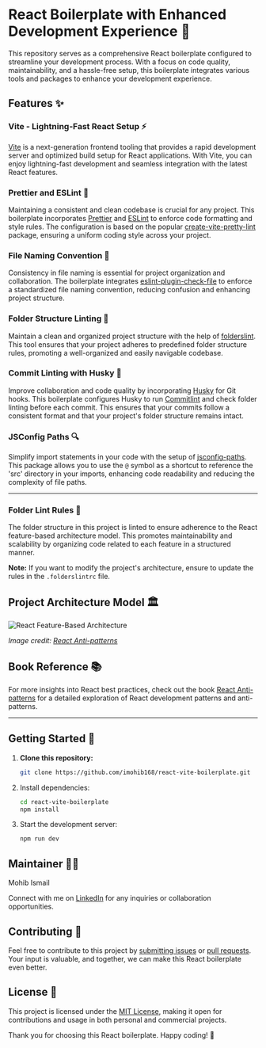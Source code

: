 # React Boilerplate with Enhanced Development Experience 🚀

This repository serves as a comprehensive React boilerplate configured to streamline your development process. With a focus on code quality, maintainability, and a hassle-free setup, this boilerplate integrates various tools and packages to enhance your development experience.

## Features ✨

### Vite - Lightning-Fast React Setup ⚡

[Vite](https://vitejs.dev/) is a next-generation frontend tooling that provides a rapid development server and optimized build setup for React applications. With Vite, you can enjoy lightning-fast development and seamless integration with the latest React features.

### Prettier and ESLint 📐

Maintaining a consistent and clean codebase is crucial for any project. This boilerplate incorporates [Prettier](https://prettier.io/) and [ESLint](https://eslint.org/) to enforce code formatting and style rules. The configuration is based on the popular [create-vite-pretty-lint](https://www.npmjs.com/package/create-vite-pretty-lint) package, ensuring a uniform coding style across your project.

### File Naming Convention 📝

Consistency in file naming is essential for project organization and collaboration. The boilerplate integrates [eslint-plugin-check-file](https://www.npmjs.com/package/eslint-plugin-check-file) to enforce a standardized file naming convention, reducing confusion and enhancing project structure.

### Folder Structure Linting 📁

Maintain a clean and organized project structure with the help of [folderslint](https://github.com/denisraslov/folderslint). This tool ensures that your project adheres to predefined folder structure rules, promoting a well-organized and easily navigable codebase.

### Commit Linting with Husky 🤖

Improve collaboration and code quality by incorporating [Husky](https://typicode.github.io/husky/#/) for Git hooks. This boilerplate configures Husky to run [Commitlint](https://commitlint.js.org/) and check folder linting before each commit. This ensures that your commits follow a consistent format and that your project's folder structure remains intact.

### JSConfig Paths 🔍

Simplify import statements in your code with the setup of [jsconfig-paths](https://www.npmjs.com/package/vite-jsconfig-paths). This package allows you to use the `@` symbol as a shortcut to reference the 'src' directory in your imports, enhancing code readability and reducing the complexity of file paths.

---

### Folder Lint Rules 🧹

The folder structure in this project is linted to ensure adherence to the React feature-based architecture model. This promotes maintainability and scalability by organizing code related to each feature in a structured manner.

**Note:** If you want to modify the project's architecture, ensure to update the rules in the `.folderslintrc` file.

## Project Architecture Model 🏛️
![React Feature-Based Architecture](https://github.com/imohib168/react-vite-boilerplate/assets/50514728/5e7217ae-af84-46a0-a1df-7f7676655937)

*Image credit: [React Anti-patterns](https://www.amazon.com/React-Anti-Patterns-maintainable-applications-test-driven/dp/1805123971)*

## Book Reference 📚

For more insights into React best practices, check out the book [React Anti-patterns](link-to-the-book) for a detailed exploration of React development patterns and anti-patterns.

---

## Getting Started 🚀

1. **Clone this repository:**

   ```bash
   git clone https://github.com/imohib168/react-vite-boilerplate.git

2. Install dependencies:

   ```bash
   cd react-vite-boilerplate
   npm install

3. Start the development server:
   ```bash
   npm run dev

## Maintainer 🧑‍💻

Mohib Ismail

Connect with me on [LinkedIn](https://www.linkedin.com/in/imohib168/) for any inquiries or collaboration opportunities.

## Contributing 🤝

Feel free to contribute to this project by [submitting issues](https://github.com/imohib168/react-vite-boilerplate/issues) or [pull requests](https://github.com/imohib168/react-vite-boilerplate/pulls). Your input is valuable, and together, we can make this React boilerplate even better.

## License 📄

This project is licensed under the [MIT License](https://github.com/imohib168/react-vite-boilerplate/blob/main/LICENSE), making it open for contributions and usage in both personal and commercial projects.

Thank you for choosing this React boilerplate. Happy coding! 🚀
